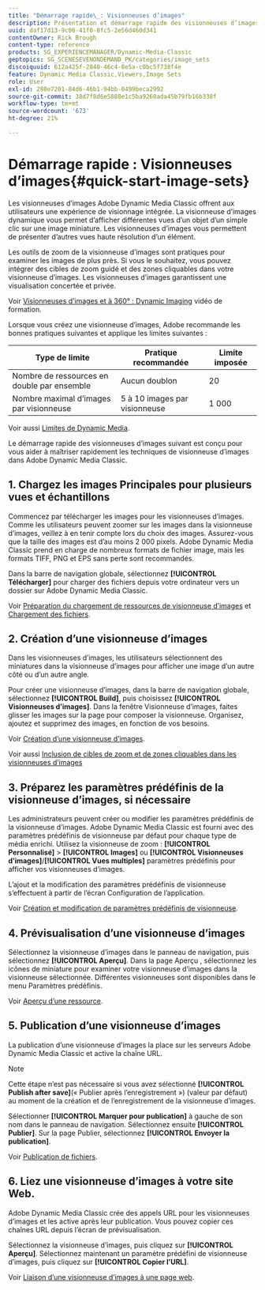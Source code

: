 ```yaml
---
title: "Démarrage rapide\_: Visionneuses d’images"
description: Présentation et démarrage rapide des visionneuses d’images pour vous aider à maîtriser rapidement les techniques de visionneuse d’images dans Adobe Dynamic Media Classic.
uuid: daf17d13-9c06-41f0-8fc5-2e56d460d341
contentOwner: Rick Brough
content-type: reference
products: SG_EXPERIENCEMANAGER/Dynamic-Media-Classic
geptopics: SG_SCENESEVENONDEMAND_PK/categories/image_sets
discoiquuid: 612a425f-2840-46c4-8e5a-c0bc5f738f4e
feature: Dynamic Media Classic,Viewers,Image Sets
role: User
exl-id: 280e7201-84d6-46b1-94bb-0499beca2992
source-git-commit: 38d7f8d6e5888e1c5ba9260ada45b79fb16b338f
workflow-type: tm+mt
source-wordcount: '673'
ht-degree: 21%

---
```


# Démarrage rapide : Visionneuses d’images{#quick-start-image-sets}

Les visionneuses d’images Adobe Dynamic Media Classic offrent aux utilisateurs une expérience de visionnage intégrée. La visionneuse d’images dynamique vous permet d’afficher différentes vues d’un objet d’un simple clic sur une image miniature. Les visionneuses d’images vous permettent de présenter d’autres vues haute résolution d’un élément.

Les outils de zoom de la visionneuse d’images sont pratiques pour examiner les images de plus près. Si vous le souhaitez, vous pouvez intégrer des cibles de zoom guidé et des zones cliquables dans votre visionneuse d’images. Les visionneuses d’images garantissent une visualisation concertée et privée.

Voir [Visionneuses d’images et à 360° : Dynamic Imaging](https://s7d5.scene7.com/s7viewers/html5/VideoViewer.html?videoserverurl=https://s7d5.scene7.com/is/content/&amp;emailurl=https://s7d5.scene7.com/s7/emailFriend&amp;serverUrl=https://s7d5.scene7.com/is/image/&amp;config=Scene7SharedAssets/Universal_HTML5_Video&amp;contenturl=https://s7d5.scene7.com/skins/&amp;asset=S7tutorials/556_Image%20&amp;%20Spin%20Sets_converted%20renamed_Dynamic%20Imaging-AVS) vidéo de formation.

Lorsque vous créez une visionneuse d’images, Adobe recommande les bonnes pratiques suivantes et applique les limites suivantes :

| Type de limite | Pratique recommandée | Limite imposée |
| --- | --- | --- |
| Nombre de ressources en double par ensemble | Aucun doublon | 20 |
| Nombre maximal d’images par visionneuse | 5 à 10 images par visionneuse | 1 000 |

Voir aussi [Limites de Dynamic Media](/help/using/limitations.md).

Le démarrage rapide des visionneuses d’images suivant est conçu pour vous aider à maîtriser rapidement les techniques de visionneuse d’images dans Adobe Dynamic Media Classic.

## 1. Chargez les images Principales pour plusieurs vues et échantillons

Commencez par télécharger les images pour les visionneuses d’images. Comme les utilisateurs peuvent zoomer sur les images dans la visionneuse d’images, veillez à en tenir compte lors du choix des images. Assurez-vous que la taille des images est d’au moins 2 000 pixels. Adobe Dynamic Media Classic prend en charge de nombreux formats de fichier image, mais les formats TIFF, PNG et EPS sans perte sont recommandés.

Dans la barre de navigation globale, sélectionnez **[!UICONTROL Télécharger]** pour charger des fichiers depuis votre ordinateur vers un dossier sur Adobe Dynamic Media Classic.

Voir [Préparation du chargement de ressources de visionneuse d’images](preparing-image-set-assets-upload.md#preparing-image-set-assets-for-upload) et [Chargement des fichiers](uploading-files.md#uploading-your-files).

## 2. Création d’une visionneuse d’images

Dans les visionneuses d’images, les utilisateurs sélectionnent des miniatures dans la visionneuse d’images pour afficher une image d’un autre côté ou d’un autre angle.

Pour créer une visionneuse d’images, dans la barre de navigation globale, sélectionnez **[!UICONTROL Build]**, puis choisissez **[!UICONTROL Visionneuses d’images]**. Dans la fenêtre Visionneuse d’images, faites glisser les images sur la page pour composer la visionneuse. Organisez, ajoutez et supprimez des images, en fonction de vos besoins.

Voir [Création d’une visionneuse d’images](creating-image-set.md#creating-an-image-set).

Voir aussi [Inclusion de cibles de zoom et de zones cliquables dans les visionneuses d’images](/help/using/including-zoom-targets-image-maps-image-sets.md)

## 3. Préparez les paramètres prédéfinis de la visionneuse d’images, si nécessaire

Les administrateurs peuvent créer ou modifier les paramètres prédéfinis de la visionneuse d’images. Adobe Dynamic Media Classic est fourni avec des paramètres prédéfinis de visionneuse par défaut pour chaque type de média enrichi. Utilisez la visionneuse de zoom : **[!UICONTROL Personnalisé]** > **[!UICONTROL Images]** ou **[!UICONTROL Visionneuses d’images]**/**[!UICONTROL Vues multiples]** paramètres prédéfinis pour afficher vos visionneuses d’images.

L’ajout et la modification des paramètres prédéfinis de visionneuse s’effectuent à partir de l’écran Configuration de l’application.

Voir [Création et modification de paramètres prédéfinis de visionneuse](application-setup.md#adding-and-editing-viewer-presets).

## 4. Prévisualisation d’une visionneuse d’images

Sélectionnez la visionneuse d’images dans le panneau de navigation, puis sélectionnez **[!UICONTROL Aperçu]**. Dans la page Aperçu , sélectionnez les icônes de miniature pour examiner votre visionneuse d’images dans la visionneuse sélectionnée. Différentes visionneuses sont disponibles dans le menu Paramètres prédéfinis.

Voir [Aperçu d’une ressource](previewing-asset.md#previewing-an-asset).

## 5. Publication d’une visionneuse d’images

La publication d’une visionneuse d’images la place sur les serveurs Adobe Dynamic Media Classic et active la chaîne URL.

>[!NOTE]
>
>Cette étape n’est pas nécessaire si vous avez sélectionné **[!UICONTROL Publish after save]**(« Publier après l’enregistrement ») (valeur par défaut) au moment de la création et de l’enregistrement de la visionneuse d’images.

Sélectionner **[!UICONTROL Marquer pour publication]** à gauche de son nom dans le panneau de navigation. Sélectionnez ensuite **[!UICONTROL Publier]**. Sur la page Publier, sélectionnez **[!UICONTROL Envoyer la publication]**.

Voir [Publication de fichiers](publishing-files.md#publishing-files).

## 6. Liez une visionneuse d’images à votre site Web.

Adobe Dynamic Media Classic crée des appels URL pour les visionneuses d’images et les active après leur publication. Vous pouvez copier ces chaînes URL depuis l’écran de prévisualisation.

Sélectionnez la visionneuse d’images, puis cliquez sur **[!UICONTROL Aperçu]**. Sélectionnez maintenant un paramètre prédéfini de visionneuse d’images, puis cliquez sur **[!UICONTROL Copier l’URL]**.

Voir [Liaison d’une visionneuse d’images à une page web](linking-image-set-web-page.md#linking-an-image-set-to-a-web-page).
